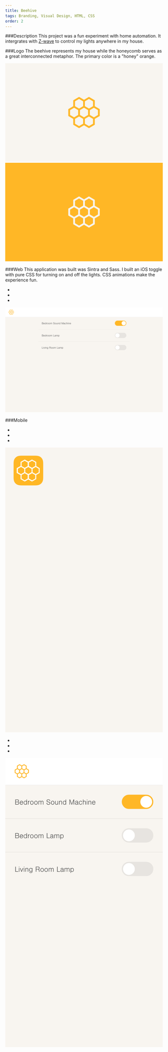 ```yaml
---
title: Beehive
tags: Branding, Visual Design, HTML, CSS
order: 2
---
```


###Description
This project was a fun experiment with home automation. It intergrates with [Z-wave](http://www.z-wave.com) to control my lights anywhere in my house.

###Logo
The beehive represents my house while the honeycomb serves as a great interconnected metaphor. The primary color is a "honey" orange.

![Beehive Logo](/assets/images/work/beehive/beehive-logo.svg)
![Beehive Logo](/assets/images/work/beehive/beehive-logo-orange.svg)

###Web
This application was built was Sintra and Sass. I built an iOS toggle with pure CSS for turning on and off the lights. CSS animations make the experience fun.

<div class="chrome">
  <div class="chrome__header">
    <ul class="spotlights">
      <li class="spotlights__item"></li>
      <li class="spotlights__item"></li>
      <li class="spotlights__item"></li>
    </ul>
  </div>
  <div class="chrome__inner">
    <img src="/assets/images/work/beehive/beehive-desktop.png">
  </div>
</div>

###Mobile
<div class="chrome chrome--mobile">
  <div class="chrome__header">
    <ul class="spotlights">
      <li class="spotlights__item"></li>
      <li class="spotlights__item"></li>
      <li class="spotlights__item"></li>
    </ul>
  </div>
  <div class="chrome__inner">
    <img src="/assets/images/work/beehive/beehive-icon-mobile.svg">
  </div>
</div>

<div class="chrome chrome--mobile">
  <div class="chrome__header">
    <ul class="spotlights">
      <li class="spotlights__item"></li>
      <li class="spotlights__item"></li>
      <li class="spotlights__item"></li>
    </ul>
  </div>
  <div class="chrome__inner">
    <img src="/assets/images/work/beehive/beehive-mobile.png">
  </div>
</div>
